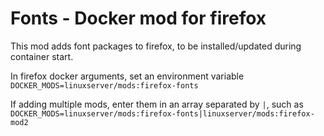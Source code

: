 # Fonts - Docker mod for firefox

This mod adds font packages to firefox, to be installed/updated during container start.

In firefox docker arguments, set an environment variable `DOCKER_MODS=linuxserver/mods:firefox-fonts`

If adding multiple mods, enter them in an array separated by `|`, such as `DOCKER_MODS=linuxserver/mods:firefox-fonts|linuxserver/mods:firefox-mod2`
